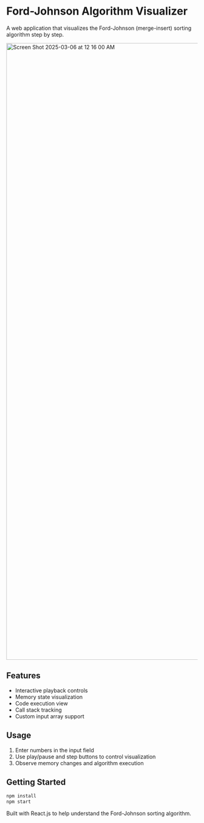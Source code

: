 # Ford-Johnson Algorithm Visualizer

A web application that visualizes the Ford-Johnson (merge-insert) sorting algorithm step by step.

<img width="1621" alt="Screen Shot 2025-03-06 at 12 16 00 AM" src="https://github.com/user-attachments/assets/d7a03683-067f-432b-8992-5fb28629ff3d" />

## Features

- Interactive playback controls
- Memory state visualization
- Code execution view
- Call stack tracking
- Custom input array support

## Usage

1. Enter numbers in the input field
2. Use play/pause and step buttons to control visualization
3. Observe memory changes and algorithm execution

## Getting Started

```bash
npm install
npm start
```

Built with React.js to help understand the Ford-Johnson sorting algorithm.
